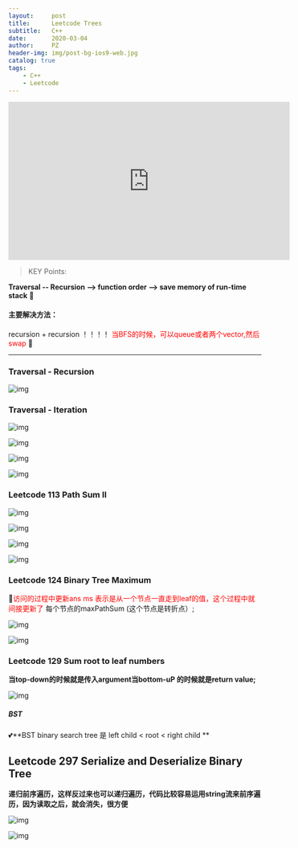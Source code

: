 ```yaml
---
layout:     post
title:      Leetcode Trees
subtitle:   C++
date:       2020-03-04
author:     PZ
header-img: img/post-bg-ios9-web.jpg
catalog: true
tags:
    - C++
    - Leetcode
---
```


<iframe width="560" height="315" src="https://www.youtube.com/embed/PbGl8_-bZxI" frameborder="0" allow="accelerometer; autoplay; encrypted-media; gyroscope; picture-in-picture" allowfullscreen></iframe>


> KEY Points:

**Traversal -- Recursion --> function order --> save memory of run-time stack** :rofl:

#### 主要解决方法：

recursion + recursion ！！！！
<span style="color:red">当BFS的时候，可以queue或者两个vector,然后swap</span> :speech_balloon:

---

### Traversal - Recursion

![img](https://raw.githubusercontent.com/pzheng16/pzheng16.github.io/master/img/trees/1.png)

### Traversal - Iteration

![img](https://raw.githubusercontent.com/pzheng16/pzheng16.github.io/master/img/trees/3.png)

![img](https://raw.githubusercontent.com/pzheng16/pzheng16.github.io/master/img/trees/2.png)

![img](https://raw.githubusercontent.com/pzheng16/pzheng16.github.io/master/img/trees/4.png)

![img](https://raw.githubusercontent.com/pzheng16/pzheng16.github.io/master/img/trees/5.png)

### Leetcode 113 Path Sum II

![img](https://raw.githubusercontent.com/pzheng16/pzheng16.github.io/master/img/trees/6.png)

![img](https://raw.githubusercontent.com/pzheng16/pzheng16.github.io/master/img/trees/7.png)

![img](https://raw.githubusercontent.com/pzheng16/pzheng16.github.io/master/img/trees/8.png)

![img](https://raw.githubusercontent.com/pzheng16/pzheng16.github.io/master/img/trees/9.png)

### Leetcode 124 Binary Tree Maximum 

:speak_no_evil:<span style="color:red">访问的过程中更新ans
ms 表示是从一个节点一直走到leaf的值，这个过程中就间接更新了</span>
每个节点的maxPathSum (这个节点是转折点）;

![img](https://raw.githubusercontent.com/pzheng16/pzheng16.github.io/master/img/trees/10.png)

![img](https://raw.githubusercontent.com/pzheng16/pzheng16.github.io/master/img/trees/11.png)

### Leetcode 129 Sum root to leaf numbers

**当top-down的时候就是传入argument当bottom-uP 的时候就是return value;**

![img](https://raw.githubusercontent.com/pzheng16/pzheng16.github.io/master/img/trees/12.png)

##### BST

:two_hearts:**BST binary search tree 是 left child < root < right child **

## Leetcode 297 Serialize and Deserialize Binary Tree

**递归前序遍历，这样反过来也可以递归遍历，代码比较容易运用string流来前序遍历，因为读取之后，就会消失，很方便**

![img](https://raw.githubusercontent.com/pzheng16/pzheng16.github.io/master/img/trees/13.png)

![img](https://raw.githubusercontent.com/pzheng16/pzheng16.github.io/master/img/trees/14.png)